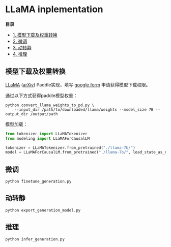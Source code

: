 # LLaMA inplementation

**目录**
- [1. 模型下载及权重转换](#1)
- [2. 微调](#2)
- [3. 动转静](#3)
- [4. 推理](#4)

<a name="1"></a>

## 模型下载及权重转换

[LLaMA](https://ai.facebook.com/blog/large-language-model-llama-meta-ai/) ([arXiv](https://arxiv.org/abs/2302.13971v1)) Paddle实现，填写 [google form](https://forms.gle/jk851eBVbX1m5TAv5) 申请获得模型下载权限。

通过以下方式获得paddle模型权重：

```shell
python convert_llama_weights_to_pd.py \
    --input_dir /path/to/downloaded/llama/weights --model_size 7B --output_dir /output/path
```

模型加载：

```python
from tokenizer import LLaMATokenizer
from modeling import LLaMAForCausalLM

tokenizer = LLaMATokenizer.from_pretrained("./llama-7b/")
model = LLaMAForCausalLM.from_pretrained("./llama-7b/", load_state_as_np=True)
```

<a name="2"></a>

## 微调

```shell
python finetune_generation.py
```

<a name="3"></a>

## 动转静

```shell
python export_generation_model.py
```

<a name="4"></a>

## 推理

```shell
python infer_generation.py
```
